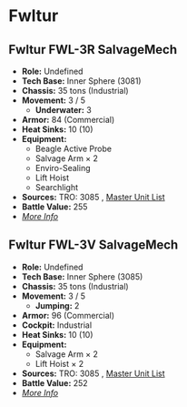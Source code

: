 # Fwltur 

## Fwltur FWL-3R SalvageMech 

- **Role:** Undefined 
- **Tech Base:** Inner Sphere (3081) 
- **Chassis:** 35 tons (Industrial) 
- **Movement:** 3 / 5 
  - **Underwater:** 3 
- **Armor:** 84 (Commercial) 
- **Heat Sinks:** 10 (10) 
- **Equipment:** 
  - Beagle Active Probe 
  - Salvage Arm × 2 
  - Enviro-Sealing 
  - Lift Hoist 
  - Searchlight 
- **Sources:** TRO: 3085 , [Master Unit List](http://masterunitlist.info/Unit/Details/1162) 
- **Battle Value:** 255 
- [*More Info*](fwltur/fwltur_fwl-3r_salvagemech.md) 

## Fwltur FWL-3V SalvageMech 

- **Role:** Undefined 
- **Tech Base:** Inner Sphere (3085) 
- **Chassis:** 35 tons (Industrial) 
- **Movement:** 3 / 5 
  - **Jumping:** 2 
- **Armor:** 96 (Commercial) 
- **Cockpit:** Industrial 
- **Heat Sinks:** 10 (10) 
- **Equipment:** 
  - Salvage Arm × 2 
  - Lift Hoist × 2 
- **Sources:** TRO: 3085 , [Master Unit List](http://masterunitlist.info/Unit/Details/1163) 
- **Battle Value:** 252 
- [*More Info*](fwltur/fwltur_fwl-3v_salvagemech.md) 

